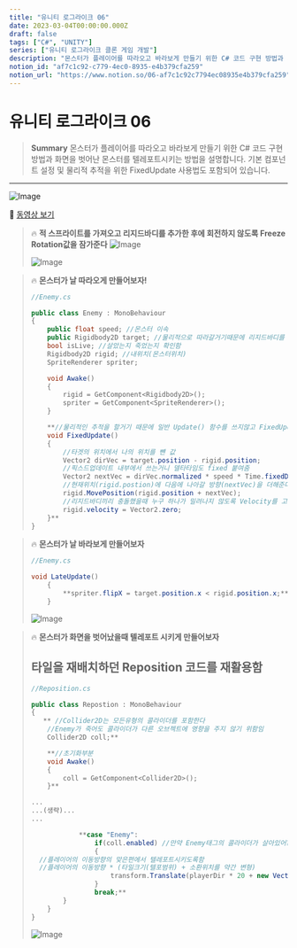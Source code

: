 ```yaml
---
title: "유니티 로그라이크 06"
date: 2023-03-04T00:00:00.000Z
draft: false
tags: ["C#", "UNITY"]
series: ["유니티 로그라이크 클론 게임 개발"]
description: "몬스터가 플레이어를 따라오고 바라보게 만들기 위한 C# 코드 구현 방법과 화면을 벗어난 몬스터를 텔레포트시키는 방법을 설명합니다. 기본 컴포넌트 설정 및 물리적 추적을 위한 FixedUpdate 사용법도 포함되어 있습니다."
notion_id: "af7c1c92-c779-4ec0-8935-e4b379cfa259"
notion_url: "https://www.notion.so/06-af7c1c92c7794ec08935e4b379cfa259"
---
```


# 유니티 로그라이크 06

> **Summary**
> 몬스터가 플레이어를 따라오고 바라보게 만들기 위한 C# 코드 구현 방법과 화면을 벗어난 몬스터를 텔레포트시키는 방법을 설명합니다. 기본 컴포넌트 설정 및 물리적 추적을 위한 FixedUpdate 사용법도 포함되어 있습니다.

---

![Image](https://prod-files-secure.s3.us-west-2.amazonaws.com/09ccd4d5-876c-4bba-bbdf-cc77a0a11257/f903ec0e-6163-487e-8867-4163a3084b94/Untitled.png?X-Amz-Algorithm=AWS4-HMAC-SHA256&X-Amz-Content-Sha256=UNSIGNED-PAYLOAD&X-Amz-Credential=ASIAZI2LB4665YDVGJME%2F20250724%2Fus-west-2%2Fs3%2Faws4_request&X-Amz-Date=20250724T102219Z&X-Amz-Expires=3600&X-Amz-Security-Token=IQoJb3JpZ2luX2VjEAIaCXVzLXdlc3QtMiJGMEQCIGrHrZfgpP8W2gjqPAaMxzvISlgRBRREA4cyYemWcV2iAiB0z5m4e8mtasircbCWJtKajhzS2GX4q%2BY%2FzSCeLkAwjSr%2FAwgqEAAaDDYzNzQyMzE4MzgwNSIMPF5%2FJYVFH7TFtKdbKtwD0zcJWIdIjodMSq8MQ76yJCB4kizY6HyrHDcKeOoKoVSJK%2FVdZ8c9aC4y62IEIcer%2FLyI6ohEZz5zCPY1rDp2aKxUegWgKhu2GeSmzMulFLLRzYHn4a4DKRfVU4XFmaLEFNJPJ8QpHW7rusZL3%2FJvrYcWiIIe%2F4a8FpRdwrQTFAYaeCiP7sYUYt1AS2MijlBQZ8dDigvoHd30EWsNUsxKgyhWpIcHddb9xqCIetY%2FG5R%2Blhr1wgx7gT2oxXKhDFP5rwRTraFZqJAvPCG9dso0%2BHyHnqpObrXYlQ%2Fdg2nf4xfQSsSUuZSkoiLmkZ3Q7V561xTndDBRfgnuAm7b8VHJu2d92EkDQEBx0l15naJR2XcEa0ojM%2B8gy9fQ3ETykkqjGoZW%2B8NGhmRlrHyZR6IbZleh0ufOJlwrJLy3DRKe4dA%2F0awrxru%2FSngyIYAn9dkwZq0aVva4mq8nkBALEwsmyLZeDM4GLWQPqoSC%2BujaJ7CZnSPeYj%2BzHdViZYgmbDao984erOZQV1a43QuYyHGTJZvoIS9RsQQnlCLZt1GdE8zswqJupfenzM4%2FWvT1nzX9OP%2BO18Wxg17c5IpyZWvgOVBX4%2Bl0vEes1K3HesdSdHVHIZid2adGf%2FzJKNQwu%2FaHxAY6pgGif0G%2BVJ9RMl5MrFHBFRe%2FT8I07%2B3tuMbY%2ByFmsOQkCbl0RsmSx%2FUMLl8MV4oV4rM8QrNcEvRpPBuL%2FgpMHsSwZmizizOvwLI5ueevQqJeTB6Ui1KXx6wwjjBbRYt3hGHW3CQTUuxTq96yCxUS8FtQznKbPPlsrhVtveHYfp3NiIpB1vscTSclxFjEcbr%2F%2BLG1bAVaeuE%2Bevu3w6cm6jeMnEhWCzcm&X-Amz-Signature=7980367f649d6a09c2e771442feafb1322c16143679e47979029621b9af3778c&X-Amz-SignedHeaders=host&x-amz-checksum-mode=ENABLED&x-id=GetObject)

🎥 [동영상 보기](https://www.youtube.com/watch?v=0aUCu1BcZxs&list=PLO-mt5Iu5TeZF8xMHqtT_DhAPKmjF6i3x&index=7)

> 🔥 **적 스프라이트를 가져오고 리지드바디를 추가한 후에 회전하지 않도록 Freeze Rotation값을 잠가준다**
> ![Image](https://prod-files-secure.s3.us-west-2.amazonaws.com/09ccd4d5-876c-4bba-bbdf-cc77a0a11257/22b6b2a5-5b7e-4740-8852-5cee7497599e/Untitled.png?X-Amz-Algorithm=AWS4-HMAC-SHA256&X-Amz-Content-Sha256=UNSIGNED-PAYLOAD&X-Amz-Credential=ASIAZI2LB4663PSK2IBB%2F20250724%2Fus-west-2%2Fs3%2Faws4_request&X-Amz-Date=20250724T102219Z&X-Amz-Expires=3600&X-Amz-Security-Token=IQoJb3JpZ2luX2VjEAIaCXVzLXdlc3QtMiJIMEYCIQCOAuz%2B3%2FJ%2F0o0LpvC0LfVgKX2UJGy2KI0BH%2FMb54HZHwIhAPFdOeYVBEbTE8YP7cazCgT3ozRaZFQRTUrU4yUHMHc6Kv8DCCoQABoMNjM3NDIzMTgzODA1IgyZq3HeZLFTagan3qYq3AOnOVBYV0CqVg7RF79cN5N11IMtzCvqdvbY1nxuFhH6ZeebrruDOVoHE0FBCwXgijco3oY%2FuP0p%2BUNDw44mrkVXx2XglX41rf7VonbxAVXa3NFJZh6s738NQ2j2y7xzFS0msDGxIqGKEvvUay5AmJMjTgV9uQlTyAUOv1Ccp0T0EXa%2BPt3rfirnSDRo6TXzwW3qgtvKzgYDYs7ejMs3vHAk3tdinhNB%2BZSWJghh%2FqoH%2FXEckp%2FD1X6GQtYJDBseUDex%2B5AiFVNwKqHa7WdbBcjwq83OKc7LGuV2P5itWIY0AVhUMySin2b9%2B0WSc7iA358gG3pAN8aLcQC5ToinyWcBgSMR0thZVzvTSySS2O0Yy2zT1tkNXepghpxxmZWnh7tXsHM2vU%2FKCiSyUxadKqpoIKIvxvH9WrjomQu7Y10Rssn%2BE6g1X5NfW2rN%2FEH3BixPnnMvwV%2BBIPKYZ4RNC99ipqEbNAcdBPVK%2BjQ7XdlFUdqBsw%2F8ptlReosUybyMdMk3P%2BVEoevhHuDA5PfrJxsjOGix1orTQX83JOicq2LduWlCZnvgDxgS5ou2ienWWSG3ltxwgX0pjZ5KAMcMnWqHCCkngJSngcmW1UZ19g9KzEb9mM9eP9ZsKrr74DDB9ofEBjqkAVBBUZyNNsSnzwbZrsFL00%2BvxxljL63HEdWwHQwXiWQfG%2FwVoVGXEVxrENwZTbXREduJusVxH4qf24E3nslYkLj5CmO1mEvFk0Vu1kWVW%2BYOMQyxMve9RZBK9F5V71tSOx%2F3R3cVZMhIJz%2Bm%2FBUMYmgLfrDffuk5JpJFo79zC8qYTECGR%2BlEbbexTVlhbOIZtTOBsKgnbyA50Jltjm4FYngagalr&X-Amz-Signature=b3d5a31855ef78f8c06bbdd5e45d02134ed9ae7f7b32e0aa4ddbcf16bc9c0b2e&X-Amz-SignedHeaders=host&x-amz-checksum-mode=ENABLED&x-id=GetObject)
>
> ![Image](https://prod-files-secure.s3.us-west-2.amazonaws.com/09ccd4d5-876c-4bba-bbdf-cc77a0a11257/e2da46f5-329f-4f42-8586-a98a28cfc7ea/Untitled.png?X-Amz-Algorithm=AWS4-HMAC-SHA256&X-Amz-Content-Sha256=UNSIGNED-PAYLOAD&X-Amz-Credential=ASIAZI2LB4663PSK2IBB%2F20250724%2Fus-west-2%2Fs3%2Faws4_request&X-Amz-Date=20250724T102219Z&X-Amz-Expires=3600&X-Amz-Security-Token=IQoJb3JpZ2luX2VjEAIaCXVzLXdlc3QtMiJIMEYCIQCOAuz%2B3%2FJ%2F0o0LpvC0LfVgKX2UJGy2KI0BH%2FMb54HZHwIhAPFdOeYVBEbTE8YP7cazCgT3ozRaZFQRTUrU4yUHMHc6Kv8DCCoQABoMNjM3NDIzMTgzODA1IgyZq3HeZLFTagan3qYq3AOnOVBYV0CqVg7RF79cN5N11IMtzCvqdvbY1nxuFhH6ZeebrruDOVoHE0FBCwXgijco3oY%2FuP0p%2BUNDw44mrkVXx2XglX41rf7VonbxAVXa3NFJZh6s738NQ2j2y7xzFS0msDGxIqGKEvvUay5AmJMjTgV9uQlTyAUOv1Ccp0T0EXa%2BPt3rfirnSDRo6TXzwW3qgtvKzgYDYs7ejMs3vHAk3tdinhNB%2BZSWJghh%2FqoH%2FXEckp%2FD1X6GQtYJDBseUDex%2B5AiFVNwKqHa7WdbBcjwq83OKc7LGuV2P5itWIY0AVhUMySin2b9%2B0WSc7iA358gG3pAN8aLcQC5ToinyWcBgSMR0thZVzvTSySS2O0Yy2zT1tkNXepghpxxmZWnh7tXsHM2vU%2FKCiSyUxadKqpoIKIvxvH9WrjomQu7Y10Rssn%2BE6g1X5NfW2rN%2FEH3BixPnnMvwV%2BBIPKYZ4RNC99ipqEbNAcdBPVK%2BjQ7XdlFUdqBsw%2F8ptlReosUybyMdMk3P%2BVEoevhHuDA5PfrJxsjOGix1orTQX83JOicq2LduWlCZnvgDxgS5ou2ienWWSG3ltxwgX0pjZ5KAMcMnWqHCCkngJSngcmW1UZ19g9KzEb9mM9eP9ZsKrr74DDB9ofEBjqkAVBBUZyNNsSnzwbZrsFL00%2BvxxljL63HEdWwHQwXiWQfG%2FwVoVGXEVxrENwZTbXREduJusVxH4qf24E3nslYkLj5CmO1mEvFk0Vu1kWVW%2BYOMQyxMve9RZBK9F5V71tSOx%2F3R3cVZMhIJz%2Bm%2FBUMYmgLfrDffuk5JpJFo79zC8qYTECGR%2BlEbbexTVlhbOIZtTOBsKgnbyA50Jltjm4FYngagalr&X-Amz-Signature=68ebc2cb5ef2fe15d23e9a52ebffa83223d0c0c4d8155ecd76cd6849c462f555&X-Amz-SignedHeaders=host&x-amz-checksum-mode=ENABLED&x-id=GetObject)
>
>

> 🔥 **몬스터가 날 따라오게 만들어보자!**
> ```c#
> //Enemy.cs
>
> public class Enemy : MonoBehaviour
> {
>     public float speed; //몬스터 이속
>     public Rigidbody2D target; //물리적으로 따라갈거기때문에 리지드바디를 타입으로 둠
>     bool isLive; //살았는지 죽었는지 확인함
>     Rigidbody2D rigid; //내위치(몬스터위치)
>     SpriteRenderer spriter;
>
>     void Awake()
>     {
>         rigid = GetComponent<Rigidbody2D>();
>         spriter = GetComponent<SpriteRenderer>();
>     }
>
>     **//물리적인 추적을 할거기 때문에 일반 Update() 함수를 쓰지않고 FixedUpdate를 사용할것임
>     void FixedUpdate()
>     {
>         //타겟의 위치에서 나의 위치를 뺸 값
>         Vector2 dirVec = target.position - rigid.position;
>         //픽스드업데이트 내부에서 쓰는거니 델타타임도 fixed 붙여줌
>         Vector2 nextVec = dirVec.normalized * speed * Time.fixedDeltaTime;
>         //현재위치(rigid.postion)에 다음에 나아갈 방향(nextVec)을 더해준다
>         rigid.MovePosition(rigid.position + nextVec);
>         //리지드바디끼리 충돌했을때 누구 하나가 밀려나지 않도록 Velocity를 고정
>         rigid.velocity = Vector2.zero;
>     }**
> }
> ```
>
>

> 🔥 **몬스터가 날 바라보게 만들어보자**
> ```c#
> //Enemy.cs
>
> void LateUpdate() 
>     {
>         **spriter.flipX = target.position.x < rigid.position.x;**
>     }
> ```
>
> ![Image](https://prod-files-secure.s3.us-west-2.amazonaws.com/09ccd4d5-876c-4bba-bbdf-cc77a0a11257/f903ec0e-6163-487e-8867-4163a3084b94/Untitled.png?X-Amz-Algorithm=AWS4-HMAC-SHA256&X-Amz-Content-Sha256=UNSIGNED-PAYLOAD&X-Amz-Credential=ASIAZI2LB466TIQQ3T3O%2F20250724%2Fus-west-2%2Fs3%2Faws4_request&X-Amz-Date=20250724T102220Z&X-Amz-Expires=3600&X-Amz-Security-Token=IQoJb3JpZ2luX2VjEAIaCXVzLXdlc3QtMiJGMEQCIFOTrxps60df5c2rLtEK2MqRlyD6Lw%2FE7qAZYHIJVbpxAiASZZrVIeJNHrHrDSZcQjc19V6Q29DGP8ycziF5bS%2FDsCr%2FAwgqEAAaDDYzNzQyMzE4MzgwNSIMc9lEA7BNtxlquH%2B0KtwDD7%2FtNwb841dXa%2FywJrS0p2vy8Cn9cuq%2BiyUuYZvZ%2BDqnTwipYbWD3Q%2BukFL9wcFvBJhzfYxqalvwaqXlazD00UK9WvyqEL7MAk1WkeqB8O0jaysqi7KfDmWeCWLat5NIPvlTTehcxbRtOCaSEAmgdiiWme3e94%2Fp5q1%2FwN%2FicOhST9hG0KaJU4viwfEXJ7g64iX4Q%2BehhbmmgW6juhUKXsBTAlB%2F%2FAPc1qoJV5LIJr6L%2BvOMiQiy7dgVmZbzcuXIdQXh0SlZDU52AClYF2e6H02qNDhtm%2Fspw%2FcQONUcYp%2FLd%2BnVKrOFc8dypLpVL%2Fh%2BcjXhiaV5hrUHGIdwt6HLConi%2BUcepLO9TaKGoI6oEJt6zaz2BF%2BXb8ZeTo9svJ8YyftD9h%2BPEEFOVj7IhN96BMy4DMB0kfIxLbogYTApalID5yrVjHwu%2B3IMpxf5eTEnA62mmu3mbkQTclkD%2BwkMkboB8OkH9Kw%2FL37AznP1BtasJZVmaxe4ZoFMm70xX5nPSy2P3Pe51KcedSXV%2Brie7QQN3nYFeDu49ft8ZZ7DjnkY57uVgYRhUKFQDIisGozKyQIZWyMDUOXwJxL6e4pSO84GqmttdHYJ%2BDGCelgNfxOESRTyh5%2Fg4zwoZa4wsvaHxAY6pgEuRSAaQWiLYquY0OisopG1kwBNzI160hwsDUBcVr1qXdqoL2togyOMshRApiSreJPpkIyUmFSns07BmbIGeOreMzWMbCKZdh0yuqjfYP2oi5NpMtVoFeizfmQz%2FPnEJxsdRTz1IOlwL2lzT%2Fgkcoy%2BGSbNcunyYdP3XQQ4FiEDWkC0pMf%2B92q2cTyUeif9Hz%2BYPdonLlV%2BQhh0Ma6ij6EYkt3OwRyu&X-Amz-Signature=d45eca6ea083a08faf8ec311452c613bd7b357ed1a33d79a2a1f9e8bff1d60b1&X-Amz-SignedHeaders=host&x-amz-checksum-mode=ENABLED&x-id=GetObject)
>
>

> 🔥 **몬스터가 화면을 벗어났을때  텔레포트 시키게 만들어보자**
> ## 타일을 재배치하던 Reposition 코드를 재활용함
>
> ```c#
> //Reposition.cs
>
> public class Repostion : MonoBehaviour
> {
>    ** //Collider2D는 모든유형의 콜라이더를 포함한다
>     //Enemy가 죽어도 콜라이더가 다른 오브젝트에 영향을 주지 않기 위함임
>     Collider2D coll;**
>
>     **//초기화부분
>     void Awake() 
>     {
>         coll = GetComponent<Collider2D>();
>     }**
>
> ...
> ...(생략)...
> ...
>
>             **case "Enemy":
>                 if(coll.enabled) //만약 Enemy태그의 콜라이더가 살아있어? 
>                 {
>   //플레이어의 이동방향의 맞은편에서 텔레포트시키도록함
>   //플레이어의 이동방향 * (타일크기(텔포범위) + 소환위치를 약간 변형)
>                     transform.Translate(playerDir * 20 + new Vector3(Random.Range(-3f,3f),Random.Range(-3f,3f),0));
>                 }
>                 break;**
>         }
>     }
> }
> ```
>
> ![Image](https://prod-files-secure.s3.us-west-2.amazonaws.com/09ccd4d5-876c-4bba-bbdf-cc77a0a11257/ea146038-139b-4e81-b787-38e6ff9e0d81/Untitled.png?X-Amz-Algorithm=AWS4-HMAC-SHA256&X-Amz-Content-Sha256=UNSIGNED-PAYLOAD&X-Amz-Credential=ASIAZI2LB466WU7DHNYC%2F20250724%2Fus-west-2%2Fs3%2Faws4_request&X-Amz-Date=20250724T102221Z&X-Amz-Expires=3600&X-Amz-Security-Token=IQoJb3JpZ2luX2VjEAIaCXVzLXdlc3QtMiJGMEQCIB%2Fw2XO3nZB%2FzBhKyOigPrO%2FQkWBy1qRmCPom8NwMPG4AiAjvY1r4rW60KY0rOTexfNRAG8T60JFqcYhW5Rnt%2BocBir%2FAwgqEAAaDDYzNzQyMzE4MzgwNSIMUpmZY91uy2U5dvAeKtwDgryftJfK9UeAjtIOu0%2FOVaOZA3Qzwan66Qzcn26NFDSv2Q58s8XoAv%2BA5AI%2BTQm4uWOgtne2PtY5gK5xB5nEIdVpPrCAY42A6SiKw0sOlwrMbcn%2BdTEaIy%2F4RqsQcs9TpnczXIYq5Jvb2BmIPDshrTzNTiX3WiN8nWxj2PMnwibyg%2FtOShLMAeRA9zL1KnjfPXZ6NP%2BLI8uYW8oKecmKtb3ZpdX84VZcZWpY6QCrr7Lxafu8Ul9Ge7eeVqcC4lT37CeP%2Bm1%2BLhjgw3fi6eXo5YxxwEUpR%2F53Qn9koxWJQHO%2BTT7%2BHPMfOQ56sM8p%2Bzah0nock%2FoczaBgzuUqCjvKRoPF0lOu4lwqpaRYmiWhDafW1sVdXtSYL06TdWc94a1CtwWxgphb%2Fk9GLKyXDBXYjQ9bHDn%2FEEIPpmkTgWPxmvsh6ZS3mKxtawTOjStXsuoDBMWD%2BpUjHpGdkxKKb6GQtdPHVvFfZ2wo%2FAzLvDRiQG%2FtUkuag%2Be%2FNXGVVjWzK5y6DfzLgMIhwz39YcigvE%2FtzJkW6ztKXMI2TX5OmASrBNHdEGDROMCLT2IFp9Tyd3k%2FXTJwiFRpHjZIxj5aC0KLjND%2FB8H0%2FXL5ZclFTQk7eqNW206EsAKb%2BULS0U0wuPWHxAY6pgHP%2B8Hsih%2BvZVnCcMDbobFoI0udvdHgx5%2F1mm5QXnRRruGXnyXCArm5vGyxAlJuw8NxU4TQ8Pru7q6%2FmL2UvQHuT1f4pnOUJrrv3PdjeelVMkTyKC2JocRnRK3X0hKfRuUnroWz5AGTDdVdwJiCeD2RSk95rZvEwnwrfEFm8O0N0F7%2BcrtCnXMhh6veShFCSOjgr%2BSTRU85Y%2B51MxThzh6jD9vG9Iqu&X-Amz-Signature=17af35d0678aa48f593c72bd8a809852f7635103e0258e362bc72f8300c0b5fb&X-Amz-SignedHeaders=host&x-amz-checksum-mode=ENABLED&x-id=GetObject)
>
>

